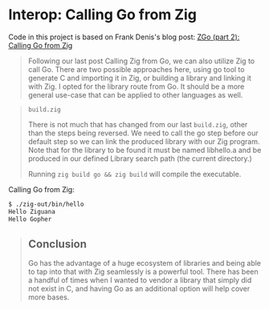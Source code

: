 # Interop: Calling Go from Zig

Code in this project is based on Frank Denis's blog post: [ZGo (part 2): Calling Go from Zig](https://jedi.sh/goz)

> Following our last post Calling Zig from Go, we can also utilize Zig to call
> Go. There are two possible approaches here, using go tool to generate C and
> importing it in Zig, or building a library and linking it with Zig. I opted
> for the library route from Go. It should be a more general use-case that can
> be applied to other languages as well.

> `build.zig`
>
> There is not much that has changed from our last `build.zig`, other than the
> steps being reversed. We need to call the go step before our default step so
> we can link the produced library with our Zig program. Note that for the
> library to be found it must be named libhello.a and be produced in our defined
> Library search path (the current directory.)
>
> Running `zig build go && zig build` will compile the executable.

Calling Go from Zig:

```sh
$ ./zig-out/bin/hello
Hello Ziguana
Hello Gopher
```

> ## Conclusion
>
> Go has the advantage of a huge ecosystem of libraries and being able to tap
> into that with Zig seamlessly is a powerful tool. There has been a handful of
> times when I wanted to vendor a library that simply did not exist in C, and
> having Go as an additional option will help cover more bases.
